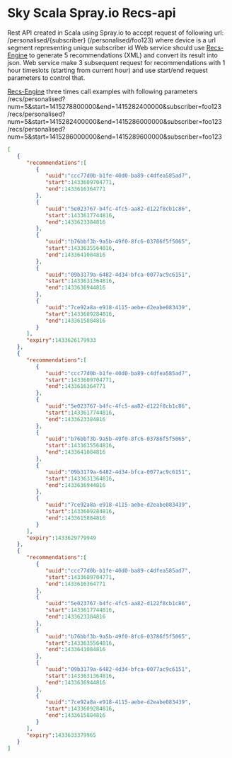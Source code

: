 # Sky Scala Spray.io Recs-api

Rest API created in Scala using Spray.io to accept request of following url: /personalised/{subscriber} (/personalised/foo123) where device is a url segment representing unique subscriber id Web service should use [Recs-Engine](https://github.com/Iman/sky-java-spring-recs-engine) to generate 5 recommendations (XML) and convert its result into json. Web service make 3 subsequent request for recommendations with 1 hour timeslots (starting from current hour) and use start/end request parameters to control that.

[Recs-Engine](https://github.com/Iman/sky-java-spring-recs-engine) three times call examples with following parameters
/recs/personalised?num=5&start=1415278800000&end=1415282400000&subscriber=foo123
/recs/personalised?num=5&start=1415282400000&end=1415286000000&subscriber=foo123
/recs/personalised?num=5&start=1415286000000&end=1415289600000&subscriber=foo123

```json
[
   {
      "recommendations":[
         {
            "uuid":"ccc77d0b-b1fe-40d0-ba89-c4dfea585ad7",
            "start":1433609704771,
            "end":1433616364771
         },
         {
            "uuid":"5e023767-b4fc-4fc5-aa82-d122f8cb1c86",
            "start":1433617744816,
            "end":1433623384816
         },
         {
            "uuid":"b76bbf3b-9a5b-49f0-8fc6-03786f5f5065",
            "start":1433635564816,
            "end":1433641084816
         },
         {
            "uuid":"09b3179a-6482-4d34-bfca-0077ac9c6151",
            "start":1433631364816,
            "end":1433636944816
         },
         {
            "uuid":"7ce92a8a-e918-4115-aebe-d2eabe083439",
            "start":1433609284816,
            "end":1433615884816
         }
      ],
      "expiry":1433626179933
   },
   {
      "recommendations":[
         {
            "uuid":"ccc77d0b-b1fe-40d0-ba89-c4dfea585ad7",
            "start":1433609704771,
            "end":1433616364771
         },
         {
            "uuid":"5e023767-b4fc-4fc5-aa82-d122f8cb1c86",
            "start":1433617744816,
            "end":1433623384816
         },
         {
            "uuid":"b76bbf3b-9a5b-49f0-8fc6-03786f5f5065",
            "start":1433635564816,
            "end":1433641084816
         },
         {
            "uuid":"09b3179a-6482-4d34-bfca-0077ac9c6151",
            "start":1433631364816,
            "end":1433636944816
         },
         {
            "uuid":"7ce92a8a-e918-4115-aebe-d2eabe083439",
            "start":1433609284816,
            "end":1433615884816
         }
      ],
      "expiry":1433629779949
   },
   {
      "recommendations":[
         {
            "uuid":"ccc77d0b-b1fe-40d0-ba89-c4dfea585ad7",
            "start":1433609704771,
            "end":1433616364771
         },
         {
            "uuid":"5e023767-b4fc-4fc5-aa82-d122f8cb1c86",
            "start":1433617744816,
            "end":1433623384816
         },
         {
            "uuid":"b76bbf3b-9a5b-49f0-8fc6-03786f5f5065",
            "start":1433635564816,
            "end":1433641084816
         },
         {
            "uuid":"09b3179a-6482-4d34-bfca-0077ac9c6151",
            "start":1433631364816,
            "end":1433636944816
         },
         {
            "uuid":"7ce92a8a-e918-4115-aebe-d2eabe083439",
            "start":1433609284816,
            "end":1433615884816
         }
      ],
      "expiry":1433633379965
   }
]
```